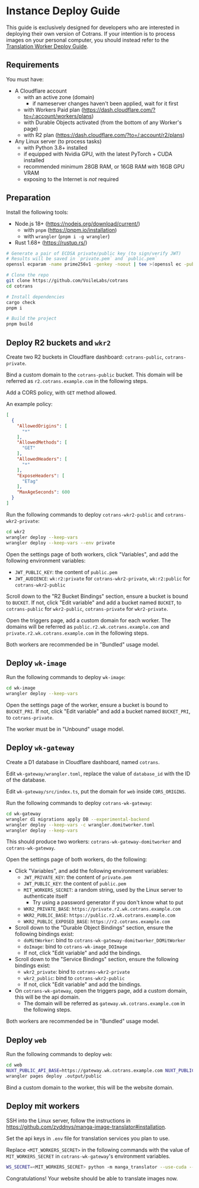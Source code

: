 # Instance Deploy Guide

This guide is exclusively designed for developers who are interested in deploying
their own version of Cotrans. If your intention is to process images on your personal computer,
you should instead refer to the [Translation Worker Deploy Guide](./DEPLOY_WORKER.md).

## Requirements

You must have:

- A Cloudflare account
  - with an active zone (domain)
    - if nameserver changes haven't been applied, wait for it first
  - with Workers Paid plan (<https://dash.cloudflare.com/?to=/:account/workers/plans>)
  - with Durable Objects activated (from the bottom of any Worker's page)
  - with R2 plan (<https://dash.cloudflare.com/?to=/:account/r2/plans>)
- Any Linux server (to process tasks)
  - with Python 3.8+ installed
  - if equipped with Nvidia GPU, with the latest PyTorch + CUDA installed
  - recommended minimum 28GB RAM, or 16GB RAM with 16GB GPU VRAM
  - exposing to the Internet is *not* required

## Preparation

Install the following tools:

- Node.js 18+ (<https://nodejs.org/download/current/>)
  - with `pnpm` (<https://pnpm.io/installation>)
  - with `wrangler` (`pnpm i -g wrangler`)
- Rust 1.68+ (<https://rustup.rs/>)

```bash
# Generate a pair of ECDSA private/public key (to sign/verify JWT)
# Results will be saved in `private.pem` and `public.pem`
openssl ecparam -name prime256v1 -genkey -noout | tee >(openssl ec -pubout -out public.pem) | openssl pkcs8 -topk8 -nocrypt -out private.pem

# Clone the repo
git clone https://github.com/VoileLabs/cotrans
cd cotrans

# Install dependencies
cargo check
pnpm i

# Build the project
pnpm build
```

## Deploy R2 buckets and `wkr2`

Create two R2 buckets in Cloudflare dashboard: `cotrans-public`, `cotrans-private`.

Bind a custom domain to the `cotrans-public` bucket.
This domain will be referred as `r2.cotrans.example.com` in the following steps.

Add a CORS policy, with `GET` method allowed.

An example policy:

```json
[
  {
    "AllowedOrigins": [
      "*"
    ],
    "AllowedMethods": [
      "GET"
    ],
    "AllowedHeaders": [
      "*"
    ],
    "ExposeHeaders": [
      "ETag"
    ],
    "MaxAgeSeconds": 600
  }
]
```

Run the following commands to deploy `cotrans-wkr2-public` and `cotrans-wkr2-private`:

```bash
cd wkr2
wrangler deploy --keep-vars
wrangler deploy --keep-vars --env private
```

Open the settings page of both workers, click "Variables", and add the following environment variables:

- `JWT_PUBLIC_KEY`: the content of `public.pem`
- `JWT_AUDIENCE`: `wk:r2:private` for `cotrans-wkr2-private`, `wk:r2:public` for `cotrans-wkr2-public`

Scroll down to the "R2 Bucket Bindings" section, ensure a bucket is bound to `BUCKET`.
If not, click "Edit variable" and add a bucket named `BUCKET`, to `cotrans-public` for `wkr2-public`, `cotrans-private` for `wkr2-private`.

Open the triggers page, add a custom domain for each worker.
The domains will be referred as `public.r2.wk.cotrans.example.com` and `private.r2.wk.cotrans.example.com` in the following steps.

Both workers are recommended be in "Bundled" usage model.

## Deploy `wk-image`

Run the following commands to deploy `wk-image`:

```bash
cd wk-image
wrangler deploy --keep-vars
```

Open the settings page of the worker, ensure a bucket is bound to `BUCKET_PRI`.
If not, click "Edit variable" and add a bucket named `BUCKET_PRI`, to `cotrans-private`.

The worker must be in "Unbound" usage model.

## Deploy `wk-gateway`

Create a D1 database in Cloudflare dashboard, named `cotrans`.

Edit `wk-gateway/wrangler.toml`, replace the value of `database_id` with the ID of the database.

Edit `wk-gateway/src/index.ts`, put the domain for `web` inside `CORS_ORIGINS`.

Run the following commands to deploy `cotrans-wk-gateway`:

```bash
cd wk-gateway
wrangler d1 migrations apply DB --experimental-backend
wrangler deploy --keep-vars -c wrangler.domitworker.toml
wrangler deploy --keep-vars
```

This should produce two workers: `cotrans-wk-gateway-domitworker` and `cotrans-wk-gateway`.

Open the settings page of both workers, do the following:

- Click "Variables", and add the following environment variables:
  - `JWT_PRIVATE_KEY`: the content of `private.pem`
  - `JWT_PUBLIC_KEY`: the content of `public.pem`
  - `MIT_WORKERS_SECRET`: a random string, used by the Linux server to authenticate itself
    - Try using a password generator if you don't know what to put
  - `WKR2_PRIVATE_BASE`: `https://private.r2.wk.cotrans.example.com`
  - `WKR2_PUBLIC_BASE`: `https://public.r2.wk.cotrans.example.com`
  - `WKR2_PUBLIC_EXPOSED_BASE`: `https://r2.cotrans.example.com`
- Scroll down to the "Durable Object Bindings" section, ensure the following bindings exist:
  - `doMitWorker`: bind to `cotrans-wk-gateway-domitworker_DOMitWorker`
  - `doImage`: bind to `cotrans-wk-image_DOImage`
  - If not, click "Edit variable" and add the bindings.
- Scroll down to the "Service Bindings" section, ensure the following bindings exist:
  - `wkr2_private`: bind to `cotrans-wkr2-private`
  - `wkr2_public`: bind to `cotrans-wkr2-public`
  - If not, click "Edit variable" and add the bindings.
- On `cotrans-wk-gateway`, open the triggers page, add a custom domain, this will be the api domain.
  - The domain will be referred as `gateway.wk.cotrans.example.com` in the following steps.

Both workers are recommended be in "Bundled" usage model.

## Deploy `web`

Run the following commands to deploy `web`:

```bash
cd web
NUXT_PUBLIC_API_BASE=https://gateway.wk.cotrans.example.com NUXT_PUBLIC_WS_BASE=wss://gateway.wk.cotrans.example.com pnpm generate
wrangler pages deploy .output/public
```

Bind a custom domain to the worker, this will be the website domain.

## Deploy mit workers

SSH into the Linux server, follow the instructions in <https://github.com/zyddnys/manga-image-translator#installation>.

Set the api keys in `.env` file for translation services you plan to use.

Replace `<MIT_WORKERS_SECRET>` in the following commands with the value of `MIT_WORKERS_SECRET` in `cotrans-wk-gateway`'s environment variables.

```bash
WS_SECRET=<MIT_WORKERS_SECRET> python -m manga_translator --use-cuda --mode ws --ws-url wss://gateway.wk.cotrans.example.com/mit/worker_ws
```

Congratulations! Your website should be able to translate images now.
